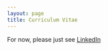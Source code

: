 ```yaml
---
layout: page
title: Curriculum Vitae
---
```


For now, please just see [LinkedIn](https://www.linkedin.com/in/junker-latocha/)